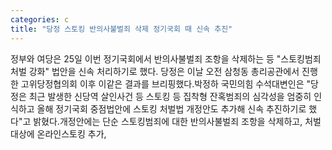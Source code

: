```yaml
---
categories: c
title: "당정 스토킹 반의사불벌죄 삭제 정기국회 때 신속 추진"
---
```

정부와 여당은 25일 이번 정기국회에서 반의사불벌죄 조항을 삭제하는 등 "스토킹범죄 처벌 강화" 법안을 신속 처리하기로 했다. 당정은 이날 오전 삼청동 총리공관에서 진행한 고위당정협의회 이후 이같은 결과를 브리핑했다.박정하 국민의힘 수석대변인은 "당정은 최근 발생한 신당역 살인사건 등 스토킹 등 집착형 잔혹범죄의 심각성을 엄중히 인식하고 올해 정기국회 중점법안에 스토킹 처벌법 개정안도 추가해 신속 추진하기로 했다"고 밝혔다.개정안에는 단순 스토킹범죄에 대한 반의사불벌죄 조항을 삭제하고, 처벌대상에 온라인스토킹 추가,
